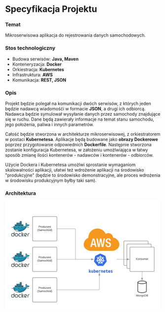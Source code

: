 # Specyfikacja Projektu

### Temat
Mikroserwisowa aplikacja do rejestrowania danych samochodowych.

### Stos technologiczny
* Budowa serwisów: **Java, Maven**
* Konteneryzacja: **Docker**
* Orkiestracja: **Kubernetes**
* Infrastruktura: **AWS**
* Komunikacja: **REST, JSON**

### Opis
Projekt będzie polegał na komunikacji dwóch serwisów, z których jeden będzie nadawcą wiadomośći w formacie **JSON**, a drugi ich odbiorcą. Nadawca będzie symulował wysyłanie danych przez samochody znajdujące się w ruchu. Dane będą zawierały informacje na temat stanu samochodu, jego położenia, paliwa i innych parametrów.

Całość będzie stworzona w architekturze mikroserwisowej, z orkiestratorem w postaci **Kubernetesa**. Aplikacje będą budowane jako **obrazy Dockerowe** poprzez przygotowanie odpowiednich **Dockerfile**. Następnie stworzona zostanie konfiguracja Kubernetesa, w założeniu umożlwiająca w łatwy sposób zmianę ilości kontenerów - nadawców i kontenerów - odbiorców. 

Użycie Dockera i Kubernetesa umożlwi sprostanie wymaganiom skalowalności aplikacji, ułatwi też wdrożenie aplikacji na środowisko "produkcyjne" (będzie to środowisko demonstracyjne, ale proces wdrożenia w środowisku produkcyjnym byłby taki sam).

### Architektura
![Architecture](https://github.com/marcskow/kubernetes-producer-consumer/blob/master/resources/Entity%20Relationship%20Diagram.png)
